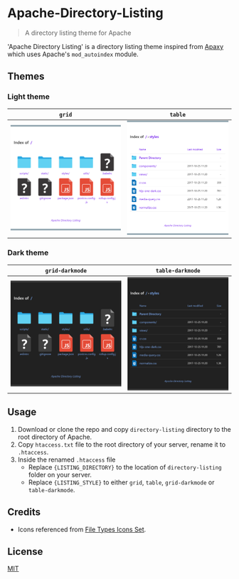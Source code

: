 # Apache-Directory-Listing

> A directory listing theme for Apache

'Apache Directory Listing' is a directory listing theme inspired from [Apaxy](https://github.com/AdamWhitcroft/Apaxy) which uses Apache's `mod_autoindex` module.

## Themes

### Light theme

|         `grid`          |          `table`          |
| :---------------------: | :-----------------------: |
| ![grid](media/grid.png) | ![table](media/table.png) |

### Dark theme

|       `grid-darkmode`        |        `table-darkmode`        |
| :--------------------------: | :----------------------------: |
| ![grid](media/grid-dark.png) | ![table](media/table-dark.png) |

## Usage

1. Download or clone the repo and copy `directory-listing` directory to the root directory of Apache.
2. Copy `htaccess.txt` file to the root directory of your server, rename it to `.htaccess`.
3. Inside the renamed `.htaccess` file
   - Replace `{LISTING_DIRECTORY}` to the location of `directory-listing` folder on your server.
   - Replace `{LISTING_STYLE}` to either `grid`, `table`, `grid-darkmode` or `table-darkmode`.

## Credits

- Icons referenced from [File Types Icons Set](https://web.archive.org/web/20161030160003/http://uifest.com/product/file-types-icons-set).

## License

[MIT](license.txt)
